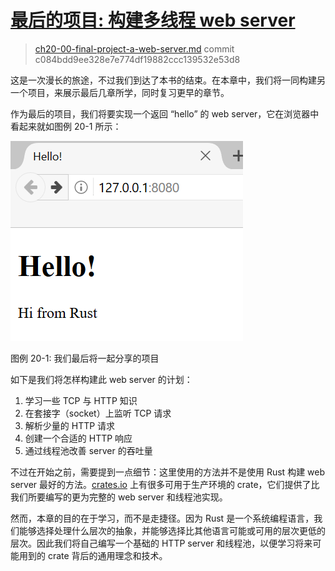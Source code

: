 # [最后的项目: 构建多线程 web server](https://kaisery.github.io/trpl-zh-cn/ch20-00-final-project-a-web-server.html#最后的项目-构建多线程-web-server)

> [ch20-00-final-project-a-web-server.md](https://github.com/rust-lang/book/blob/main/src/ch20-00-final-project-a-web-server.md)
> commit c084bdd9ee328e7e774df19882ccc139532e53d8

这是一次漫长的旅途，不过我们到达了本书的结束。在本章中，我们将一同构建另一个项目，来展示最后几章所学，同时复习更早的章节。

作为最后的项目，我们将要实现一个返回 “hello” 的 web server，它在浏览器中看起来就如图例 20-1 所示：

![hello from rust](README.assets/trpl20-01.png)

图例 20-1: 我们最后将一起分享的项目

如下是我们将怎样构建此 web server 的计划：

1. 学习一些 TCP 与 HTTP 知识
2. 在套接字（socket）上监听 TCP 请求
3. 解析少量的 HTTP 请求
4. 创建一个合适的 HTTP 响应
5. 通过线程池改善 server 的吞吐量

不过在开始之前，需要提到一点细节：这里使用的方法并不是使用 Rust 构建 web server 最好的方法。[crates.io](https://crates.io/) 上有很多可用于生产环境的 crate，它们提供了比我们所要编写的更为完整的 web server 和线程池实现。

然而，本章的目的在于学习，而不是走捷径。因为 Rust 是一个系统编程语言，我们能够选择处理什么层次的抽象，并能够选择比其他语言可能或可用的层次更低的层次。因此我们将自己编写一个基础的 HTTP server 和线程池，以便学习将来可能用到的 crate 背后的通用理念和技术。